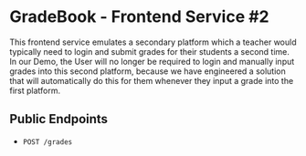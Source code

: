 # GradeBook - Frontend Service #2

This frontend service emulates a secondary platform which a teacher would typically need to login and submit grades for their students a second time. In our Demo, the User will no longer be required to login and manually input grades into this second platform, because we have engineered a solution that will automatically do this for them whenever they input a grade into the first platform.

## Public Endpoints

- `POST /grades`

